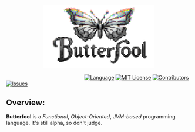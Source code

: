<p align="center"><img width=60% src="resources/img/logo_scaled.png" alt="logo"></p>


&nbsp;&nbsp;&nbsp;&nbsp;&nbsp;&nbsp;&nbsp;&nbsp;&nbsp;&nbsp;&nbsp;&nbsp;&nbsp;&nbsp;&nbsp;&nbsp;&nbsp;&nbsp;&nbsp;&nbsp;
&nbsp;&nbsp;&nbsp;&nbsp;&nbsp;&nbsp;&nbsp;&nbsp;&nbsp;&nbsp;&nbsp;&nbsp;&nbsp;&nbsp;&nbsp;&nbsp;&nbsp;&nbsp;&nbsp;&nbsp;
&nbsp;&nbsp;&nbsp;&nbsp;&nbsp;&nbsp;&nbsp;&nbsp;&nbsp;&nbsp;&nbsp;
[![Language][scala-shield]][scala-url]
[![MIT License][license-shield]][license-url]
[![Contributors][contributors-shield]][contributors-url]
[![Issues][issues-shield]][issues-url]

## Overview:

**Butterfool** is a _Functional_, _Object-Oriented_, _JVM-based_ programming language. It's still alpha, so don't judge.

<!--
***
    GITHUB SHIELDS VARIABLES
***
-->

[scala-shield]: https://img.shields.io/badge/scala-%23DC322F.svg?style=flat&logo=scala&logoColor=white

[scala-url]: https://www.scala-lang.org/

[stars-shield]: https://img.shields.io/github/stars/FreshMag/butterfool.svg?style=flat

[stars-url]: https://github.com/FreshMag/butterfool/stargazers

[issues-shield]: https://img.shields.io/github/issues/FreshMag/butterfool.svg?style=flat

[issues-url]: https://github.com/FreshMag/butterfool/issues

[license-shield]: https://img.shields.io/github/license/FreshMag/butterfool.svg?style=flat

[license-url]: https://github.com/FreshMag/butterfool/blob/main/LICENSE.txt

[contributors-shield]: https://img.shields.io/github/contributors/FreshMag/butterfool.svg?style=flat

[contributors-url]: https://github.com/FreshMag/butterfool/graphs/contributors
